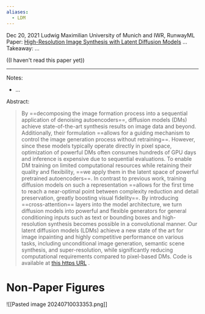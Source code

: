 ```yaml
---
aliases:
  - LDM
---
```



Dec 20, 2021
Ludwig Maximilian University of Munich and IWR, RunwayML
Paper: [High-Resolution Image Synthesis with Latent Diffusion Models](https://arxiv.org/abs/2112.10752)
...
Takeaway: ...

((I haven't read this paper yet))

----


Notes:
- ...

Abstract:
> By ==decomposing the image formation process into a sequential application of denoising autoencoders==, diffusion models (DMs) achieve state-of-the-art synthesis results on image data and beyond. Additionally, their formulation ==allows for a guiding mechanism to control the image generation process without retraining==. However, since these models typically operate directly in pixel space, optimization of powerful DMs often consumes hundreds of GPU days and inference is expensive due to sequential evaluations. To enable DM training on limited computational resources while retaining their quality and flexibility, ==we apply them in the latent space of powerful pretrained autoencoders==. In contrast to previous work, training diffusion models on such a representation ==allows for the first time to reach a near-optimal point between complexity reduction and detail preservation, greatly boosting visual fidelity==. By introducing ==cross-attention== layers into the model architecture, we turn diffusion models into powerful and flexible generators for general conditioning inputs such as text or bounding boxes and high-resolution synthesis becomes possible in a convolutional manner. Our latent diffusion models (LDMs) achieve a new state of the art for image inpainting and highly competitive performance on various tasks, including unconditional image generation, semantic scene synthesis, and super-resolution, while significantly reducing computational requirements compared to pixel-based DMs. Code is available at [this https URL](https://github.com/CompVis/latent-diffusion) .



# Non-Paper Figures
![[Pasted image 20240710033353.png]]
